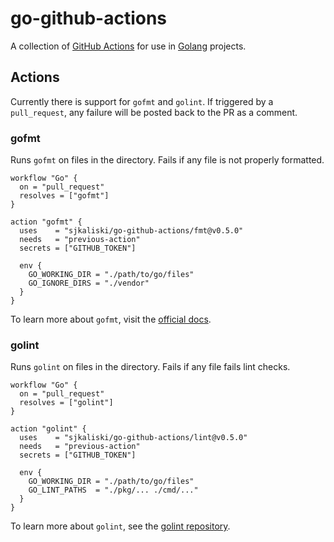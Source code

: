 # go-github-actions

A collection of [GitHub Actions](https://github.com/features/actions) for use in [Golang](https://golang.org/) projects.

## Actions

Currently there is support for `gofmt` and `golint`. If triggered by a `pull_request`, any failure will be posted back to the PR as a comment.

### gofmt

Runs `gofmt` on files in the directory. Fails if any file is not properly formatted.

```hcl
workflow "Go" {
  on = "pull_request"
  resolves = ["gofmt"]
}

action "gofmt" {
  uses    = "sjkaliski/go-github-actions/fmt@v0.5.0"
  needs   = "previous-action"
  secrets = ["GITHUB_TOKEN"]

  env {
    GO_WORKING_DIR = "./path/to/go/files"
    GO_IGNORE_DIRS = "./vendor"
  }
}
```

To learn more about `gofmt`, visit the [official docs](https://golang.org/cmd/gofmt/).

### golint

Runs `golint` on files in the directory. Fails if any file fails lint checks.

```hcl
workflow "Go" {
  on = "pull_request"
  resolves = ["golint"]
}

action "golint" {
  uses    = "sjkaliski/go-github-actions/lint@v0.5.0"
  needs   = "previous-action"
  secrets = ["GITHUB_TOKEN"]

  env {
    GO_WORKING_DIR = "./path/to/go/files"
    GO_LINT_PATHS  = "./pkg/... ./cmd/..."
  }
}
```

To learn more about `golint`, see the [golint repository](https://github.com/golang/lint/).
